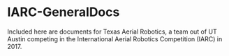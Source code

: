# IARC-GeneralDocs 

Included here are documents for Texas Aerial Robotics, a team out of UT Austin competing in the International Aerial Robotics Competition (IARC) in 2017. 